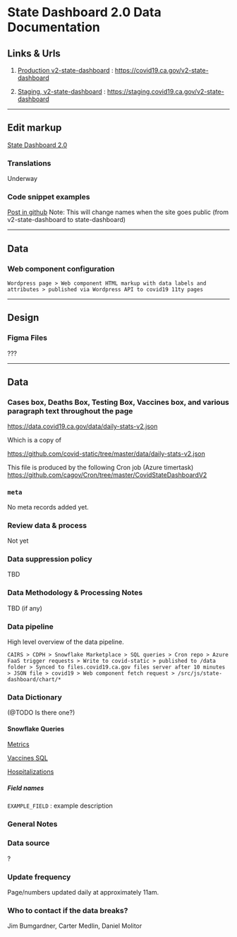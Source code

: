 # State Dashboard 2.0 Data Documentation

## Links & Urls

1. [Production v2-state-dashboard](https://covid19.ca.gov/v2-state-dashboard)
: https://covid19.ca.gov/v2-state-dashboard

2. [Staging, v2-state-dashboard](https://staging.covid19.ca.gov/v2-state-dashboard)
: https://staging.covid19.ca.gov/v2-state-dashboard


---

## Edit markup

[State Dashboard 2.0](https://as-go-covid19-d-001.azurewebsites.net/wp-admin/post.php?post=8386&action=edit)

### Translations
Underway


### Code snippet examples
[Post in github](https://github.com/cagov/covid19/blob/master/pages/wordpress-posts/v2-state-dashboard.html)
Note: This will change names when the site goes public (from v2-state-dashboard to state-dashboard)

---

## Data


### Web component configuration

`Wordpress page > Web component HTML markup with data labels and attributes > published via Wordpress API to covid19 11ty pages`

---

## Design

### Figma Files

???

---

## Data 

### Cases box, Deaths Box, Testing Box, Vaccines box, and various paragraph text throughout the page

https://data.covid19.ca.gov/data/daily-stats-v2.json

Which is a copy of

https://github.com/covid-static/tree/master/data/daily-stats-v2.json

This file is produced by the following Cron job (Azure timertask)
https://github.com/cagov/Cron/tree/master/CovidStateDashboardV2



### `meta`
No meta records added yet.

### Review data & process
Not yet

### Data suppression policy
TBD

### Data Methodology & Processing Notes
TBD (if any)

### Data pipeline

High level overview of the data pipeline.

`CAIRS > CDPH > Snowflake Marketplace > SQL queries > Cron repo > Azure FaaS trigger requests > Write to covid-static > published to /data folder > Synced to files.covid19.ca.gov files server after 10 minutes  > JSON file > covid19 > Web component fetch request > /src/js/state-dashboard/chart/*`


### Data Dictionary
(@TODO Is there one?)

#### Snowflake Queries

[Metrics](https://github.com/cagov/Cron/blob/master/common/SQL/CDT_COVID/Metrics.sql)

[Vaccines SQL](https://github.com/cagov/Cron/blob/master/common/SQL/CDTCDPH_VACCINE/Vaccines.sql)

[Hospitalizations](https://github.com/cagov/Cron/blob/master/common/SQL/CDT_COVID/Hospitalizations.sql)

##### Field names

`EXAMPLE_FIELD` 
: example description


### General Notes

### Data source
?

### Update frequency
Page/numbers updated daily at approximately 11am.

### Who to contact if the data breaks?
Jim Bumgardner, Carter Medlin, Daniel Molitor